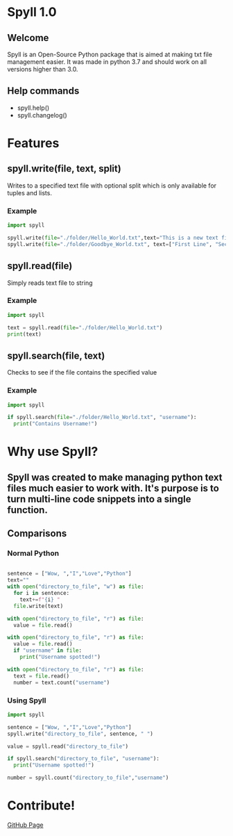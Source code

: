 <h1>Spyll 1.0</h1>

<h2>Welcome</h2>
<p>Spyll is an Open-Source Python package that is aimed at making txt file management easier. It was made in python 3.7 and should work on all versions higher than 3.0.</p>

<h2>Help commands</h2>
<ul>
<li>spyll.help()</li>
<li>spyll.changelog()</li>
</ul>

<h1>Features</h1>

<h2>spyll.write(file, text, split)</h2>

<p>Writes to a specified text file with optional split which is only available for tuples and lists.</p>
<h3> Example </h3>

```python
import spyll

spyll.write(file="./folder/Hello_World.txt",text="This is a new text file!")
spyll.write(file="./folder/Goodbye_World.txt", text=["First Line", "Second Line", "Third Line"], split="\n")
```

<h2>spyll.read(file)</h2>

<p>Simply reads text file to string</p>
<h3> Example </h3>

```python
import spyll

text = spyll.read(file="./folder/Hello_World.txt")
print(text)
```

<h2>spyll.search(file, text)</h2>

<p>Checks to see if the file contains the specified value</p>
<h3> Example </h3>

```python
import spyll

if spyll.search(file="./folder/Hello_World.txt", "username"):
  print("Contains Username!")
```

<h1>Why use Spyll?</h1>

<h2>Spyll was created to make managing python text files much easier to work with. It's purpose is to turn multi-line code snippets into a single function.<h2>

<h2> Comparisons </h2>

<h3> Normal Python </h3>

```python

sentence = ["Wow, ","I","Love","Python"]
text=""
with open("directory_to_file", "w") as file:
  for i in sentence:
    text+=f"{i} "
  file.write(text)

with open("directory_to_file", "r") as file:
  value = file.read()

with open("directory_to_file", "r") as file:
  value = file.read()
  if "username" in file:
    print("Username spotted!")

with open("directory_to_file", "r") as file:
  text = file.read()
  number = text.count("username")
```

<h3> Using Spyll </h3>

```python
import spyll

sentence = ["Wow, ","I","Love","Python"]
spyll.write("directory_to_file", sentence, " ")

value = spyll.read("directory_to_file")

if spyll.search("directory_to_file", "username"):
  print("Username spotted!")

number = spyll.count("directory_to_file","username")

```

<h1> Contribute! </h1>

[GitHub Page](https://github.com/pTinosq/spyll)
